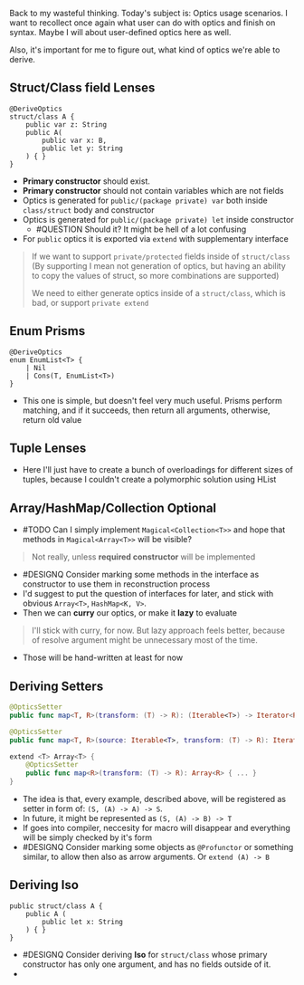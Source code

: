 Back to my wasteful thinking. Today's subject is: Optics usage scenarios. I want to recollect once again what user can do with optics and finish on syntax. Maybe I will about user-defined optics here as well.

Also, it's important for me to figure out, what kind of optics we're able to derive.

## Struct/Class field Lenses
```
@DeriveOptics
struct/class A {
	public var z: String
	public A(
		public var x: B,
		public let y: String
	) { }
}
```
- **Primary constructor** should exist.
- **Primary constructor** should not contain variables which are not fields
- Optics is generated for `public/(package private) var` both inside `class/struct` body and constructor
- Optics is generated for `public/(package private) let` inside constructor
	- #QUESTION Should it? It might be hell of a lot confusing
- For `public` optics it is exported via `extend` with supplementary interface

> If we want to support `private/protected` fields inside of `struct/class` (By supporting I mean not generation of optics, but having an ability to copy the values of struct, so more combinations are supported)
> 
>  We need to either generate optics inside of a `struct/class`, which is bad, or support `private extend`
## Enum Prisms
```
@DeriveOptics
enum EnumList<T> {
	| Nil
	| Cons(T, EnumList<T>)
}
```
 - This one is simple, but doesn't feel very much useful. Prisms perform matching, and if it succeeds, then return all arguments, otherwise, return old value
## Tuple Lenses

- Here I'll just have to create a bunch of overloadings for different sizes of tuples, because I couldn't create a polymorphic solution using HList
## Array/HashMap/Collection Optional
- #TODO  Can I simply implement `Magical<Collection<T>>` and hope that methods in `Magical<Array<T>>` will be visible?
> Not really, unless **required constructor** will be implemented
- #DESIGNQ Consider marking some methods in the interface as constructor to use them in reconstruction process
- I'd suggest to put the question of interfaces for later, and stick with obvious `Array<T>`, `HashMap<K, V>`.
- Then we can **curry** our optics, or make it **lazy** to evaluate
> I'll stick with curry, for now. But lazy approach feels better, because of resolve argument might be unnecessary most of the time.
- Those will be hand-written at least for now
## Deriving Setters

```swift
@OpticsSetter
public func map<T, R>(transform: (T) -> R): (Iterable<T>) -> Iterator<R> { ... }

@OpticsSetter
public func map<T, R>(source: Iterable<T>, transform: (T) -> R): Iterator<R> { ... }

extend <T> Array<T> {
	@OpticsSetter
	public func map<R>(transform: (T) -> R): Array<R> { ... }
}
```

- The idea is that, every example, described above, will be registered as setter in form of:
`(S, (A) -> A) -> S`.
- In future, it might be represented as `(S, (A) -> B) -> T`
- If goes into compiler, neccesity for macro will disappear and everything will be simply checked by it's form
- #DESIGNQ Consider marking some objects as `@Profunctor` or something similar, to allow then also as arrow arguments. Or `extend (A) -> B`

## Deriving Iso
```
public struct/class A {
	public A (
		public let x: String
	) { }
}
```
- #DESIGNQ Consider deriving **Iso** for `struct/class` whose primary constructor has only one argument, and has no fields outside of it.
-